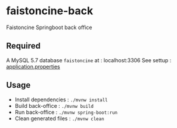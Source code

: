 # faistoncine-back
Faistoncine Springboot back office

## Required
A MySQL 5.7 database ```faistoncine``` at : localhost:3306
See settup : [application.properties](./src/main/resources/application.properties)

## Usage
- Install dependencies : `./mvnw install`
- Build back-office : `./mvnw build`
- Run back-office : `./mvnw spring-boot:run`
- Clean generated files : `./mvnw clean`
